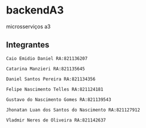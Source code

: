 # backendA3
microsserviços a3

## Integrantes

```
Caio Emidio Daniel RA:821136207

Catarina Manzieri RA:821135645

Daniel Santos Pereira RA:821134356

Felipe Nascimento Telles RA:821124181

Gustavo do Nascimento Gomes RA:821139543

Jhonatan Luan dos Santos do Nascimento RA:821127912

Vladmir Neres de Oliveira RA:821142637
```
